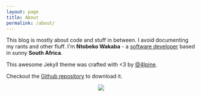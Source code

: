```yaml
---
layout: page
title: About
permalink: /about/
---
```


This blog is mostly about code and stuff in between. I avoid documenting my rants and other fluff. I'm **Ntobeko Wakaba** - a [software developer](http://jalia.co.za) based in sunny **South Africa**.

This awesome Jekyll theme was crafted with <3 by [@4lpine](https://twitter.com/4lpine).

Checkout the [Github repository](https://github.com/johnotander/pixyll) to download it.

<div style="text-align:center"><img src ="../images/code.jpg" /></div>
